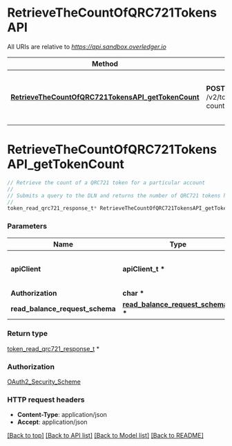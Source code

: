# RetrieveTheCountOfQRC721TokensAPI

All URIs are relative to *https://api.sandbox.overledger.io*

Method | HTTP request | Description
------------- | ------------- | -------------
[**RetrieveTheCountOfQRC721TokensAPI_getTokenCount**](RetrieveTheCountOfQRC721TokensAPI.md#RetrieveTheCountOfQRC721TokensAPI_getTokenCount) | **POST** /v2/tokenise/tokens/qrc721/token-count | Retrieve the count of a QRC721 token for a particular account


# **RetrieveTheCountOfQRC721TokensAPI_getTokenCount**
```c
// Retrieve the count of a QRC721 token for a particular account
//
// Submits a query to the DLN and returns the number of QRC721 tokens held by the given account ID
//
token_read_qrc721_response_t* RetrieveTheCountOfQRC721TokensAPI_getTokenCount(apiClient_t *apiClient, char * Authorization, read_balance_request_schema_t * read_balance_request_schema);
```

### Parameters
Name | Type | Description  | Notes
------------- | ------------- | ------------- | -------------
**apiClient** | **apiClient_t \*** | context containing the client configuration |
**Authorization** | **char \*** |  | 
**read_balance_request_schema** | **[read_balance_request_schema_t](read_balance_request_schema.md) \*** |  | 

### Return type

[token_read_qrc721_response_t](token_read_qrc721_response.md) *


### Authorization

[OAuth2_Security_Scheme](../README.md#OAuth2_Security_Scheme)

### HTTP request headers

 - **Content-Type**: application/json
 - **Accept**: application/json

[[Back to top]](#) [[Back to API list]](../README.md#documentation-for-api-endpoints) [[Back to Model list]](../README.md#documentation-for-models) [[Back to README]](../README.md)

